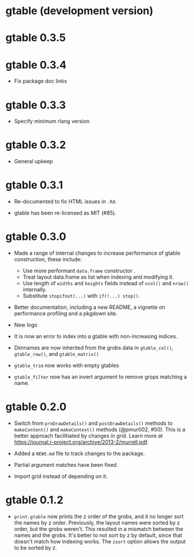 # gtable (development version)

# gtable 0.3.5

# gtable 0.3.4

* Fix package doc links

# gtable 0.3.3

* Specify minimum rlang version

# gtable 0.3.2

* General upkeep

# gtable 0.3.1

* Re-documented to fix HTML issues in `.Rd`.

* gtable has been re-licensed as MIT (#85).

# gtable 0.3.0

* Made a range of internal changes to increase performance of gtable 
  construction, these include:
  - Use more performant `data.frame` constructor .
  - Treat layout data.frame as list when indexing and modifying it.
  - Use length of `widths` and `heights` fields instead of `ncol()` and `nrow()`
    internally.
  - Substitute `stopifnot(...)` with `if(!...) stop()`.

* Better documentation, including a new README, a vignette on performance
  profiling and a pkgdown site.

* New logo

* It is now an error to index into a gtable with non-increasing indices.

* Dimnames are now inherited from the grobs data in `gtable_col()`, 
  `gtable_row()`, and `gtable_matrix()`

* `gtable_trim` now works with empty gtables

* `gtable_filter` now has an invert argument to remove grops matching a name.

# gtable 0.2.0

* Switch from `preDrawDetails()` and `postDrawDetails()` methods to
  `makeContent()` and `makeContext()` methods (@pmur002, #50).
  This is a better approach facilitiated by changes in grid. Learn more
  at <https://journal.r-project.org/archive/2013-2/murrell.pdf>.

* Added a `NEWS.md` file to track changes to the package.

* Partial argument matches have been fixed.

* Import grid instead of depending on it.

# gtable 0.1.2

* `print.gtable` now prints the z order of the grobs, and it no longer
  sort the names by z order. Previously, the layout names were sorted by
  z order, but the grobs weren't. This resulted in a mismatch between
  the names and the grobs. It's better to not sort by z by default,
  since that doesn't match how indexing works. The `zsort` option allows
  the output to be sorted by z.

